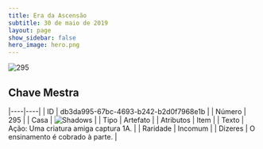 ```yaml
---
title: Era da Ascensão
subtitle: 30 de maio de 2019
layout: page
show_sidebar: false
hero_image: hero.png
---
```


![295](https://cdn.keyforgegame.com/media/card_front/pt/435_295_GQXFG68RR582_pt.png)

## Chave Mestra

|----|----|
| ID | db3da995-67bc-4693-b242-b2d0f7968e1b |
| Número | 295 |
| Casa | ![Shadows](https://archonarcana.com/images/thumb/e/ee/Shadows.png/22px-Shadows.png "Sombras") |
| Tipo | Artefato |
| Atributos | Item |
| Texto | Ação: Uma criatura amiga captura 1A. |
| Raridade | Incomum |
| Dizeres | O ensinamento é cobrado à parte. |
